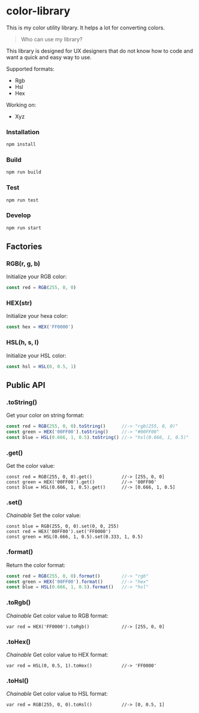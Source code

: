 # color-library
This is my color utility library. It helps a lot for converting colors.

> Who can use my library?

This library is designed for UX designers that do not know how to code and want a quick and easy way to use.

Supported formats:
  * Rgb
  * Hsl
  * Hex

Working on:
  * Xyz

### Installation
```javascript
npm install
```

### Build
```javascript
npm run build
```

### Test
```javascript
npm run test
```

### Develop
```javascript
npm run start
```

## Factories

### RGB(r, g, b)
Initialize your RGB color:
```javascript
const red = RGB(255, 0, 0)
```

### HEX(str)
Initialize your hexa color:
```javascript
const hex = HEX('FF0000')
```

### HSL(h, s, l)
Initialize your HSL color:
```javascript
const hsl = HSL(0, 0.5, 1)
```

## Public API

### .toString()
Get your color on string format:
```javascript
const red = RGB(255, 0, 0).toString()      //-> "rgb(255, 0, 0)"
const green = HEX('00FF00').toString()     //-> "#00FF00"
const blue = HSL(0.666, 1, 0.5).toString() //-> "hsl(0.666, 1, 0.5)"
```

### .get()
Get the color value:
```javscript
const red = RGB(255, 0, 0).get()           //-> [255, 0, 0]
const green = HEX('00FF00').get()          //-> '00FF00'
const blue = HSL(0.666, 1, 0.5).get()      //-> [0.666, 1, 0.5]
```

### .set()
*Chainable*
Set the color value:
```javscript
const blue = RGB(255, 0, 0).set(0, 0, 255)
const red = HEX('00FF00').set('FF0000')
const green = HSL(0.666, 1, 0.5).set(0.333, 1, 0.5)
```

### .format()
Return the color format:
```javascript
const red = RGB(255, 0, 0).format()        //-> "rgb"
const green = HEX('00FF00').format()       //-> "hex"
const blue = HSL(0.666, 1, 0.5).format()   //-> "hsl"
```

### .toRgb()
*Chainable*
Get color value to RGB format:
```javscript
var red = HEX('FF0000').toRgb()            //-> [255, 0, 0]
```

### .toHex()
*Chainable*
Get color value to HEX format:
```javscript
var red = HSL(0, 0.5, 1).toHex()           //-> 'FF0000'
```

### .toHsl()
*Chainable*
Get color value to HSL format:
```javscript
var red = RGB(255, 0, 0).toHsl()           //-> [0, 0.5, 1]
```
